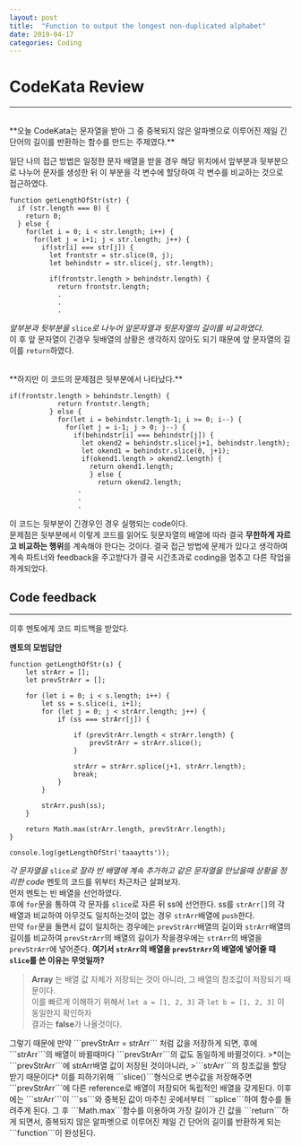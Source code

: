 ```yaml
---
layout: post
title:  "Function to output the longest non-duplicated alphabet"
date: 2019-04-17
categories: Coding
---
```


# CodeKata Review
---
<br/>
 **오늘 CodeKata는 문자열을 받아 그 중 중복되지 않은 알파벳으로 이루어진 제일 긴 단어의 길이를 반환하는 함수를 만드는 주제였다.**

 일단 나의 접근 방법은 일정한 문자 배열을 받을 경우 해당 위치에서 앞부분과 뒷부분으로 나누어 문자를 생성한 뒤 이 부분을 각 변수에 할당하여 각 변수를 비교하는 것으로 접근하였다.

```
function getLengthOfStr(str) {
  if (str.length === 0) {
    return 0;
  } else {
    for(let i = 0; i < str.length; i++) {
      for(let j = i+1; j < str.length; j++) {
        if(str[i] === str[j]) {
          let frontstr = str.slice(0, j);
          let behindstr = str.slice(j, str.length);
  
          if(frontstr.length > behindstr.length) {
            return frontstr.length;
			.
			.
			.
```

*앞부분과 뒷부분을* `slice`*로 나누어 앞문자열과 뒷문자열의 길이를 비교하였다.*  
이 후 앞 문자열이 긴경우 뒷배열의 상황은 생각하지 않아도 되기 때문에 앞 문자열의 길이를 `return`하였다.

<br/>
 **하지만 이 코드의 문제점은 뒷부분에서 나타났다.**

```
if(frontstr.length > behindstr.length) {
            return frontstr.length;
          } else {
            for(let i = behindstr.length-1; i >= 0; i--) {
              for(let j = i-1; j > 0; j--) {
                if(behindstr[i] === behindstr[j]) {
                  let okend2 = behindstr.slice(j+1, behindstr.length);
                  let okend1 = behindstr.slice(0, j+1);
                  if(okend1.length > okend2.length) {
                    return okend1.length;
                    } else {
                      return okend2.length;
			     .
			     .
			     .
```

 이 코드는 뒷부분이 긴경우인 경우 실행되는 code이다.  
문제점은 뒷부분에서 이렇게 코드를 읽어도 뒷문자열의 배열에 따라 결국 **무한하게 자르고 비교하는 행위**를 계속해야 한다는 것이다.
결국 접근 방법에 문제가 있다고 생각하여 계속 파트너와 feedback을 주고받다가 결국 시간초과로 coding을 멈추고 다른 작업을 하게되었다.
<nb/>
<nb/>
## Code feedback
--- 
<nb/>
이후 멘토에게 코드 피드백을 받았다.

**멘토의 모범답안**
```
function getLengthOfStr(s) {
    let strArr = [];
    let prevStrArr = [];

    for (let i = 0; i < s.length; i++) {
        let ss = s.slice(i, i+1);
        for (let j = 0; j < strArr.length; j++) {
            if (ss === strArr[j]) {
                
                if (prevStrArr.length < strArr.length) {
                    prevStrArr = strArr.slice();
                }
                
                strArr = strArr.splice(j+1, strArr.length);
                break;
            }
        }
        
        strArr.push(ss);
    }
    
    return Math.max(strArr.length, prevStrArr.length);
}

console.log(getLengthOfStr('taaaytts'));
```
*각 문자열을* ```slice```*로 잘라 빈 배열에 계속 추가하고 같은 문자열을 만났을때 상황을 정리한 code*
<nb/>
멘토의 코드를 위부터 차근차근 살펴보자.  
먼저 멘토는 빈 배열을 선언하였다.  
<nb/>
후에 ```for```문을 통하여 각 문자를 ```slice```로 자른 뒤 ss에 선언한다. ss를 ```strArr[]```의 각 배열과 비교하여 아무것도 일치하는것이 없는 경우 ```strArr```배열에 ```push```한다.  
<nb/>
만약 ```for```문을 돌면서 값이 일치하는  경우에는 ```prevStrArr```배열의 길이와 ```strArr```배열의 길이를 비교하여 ```prevStrArr```의 배열의 길이가 작을경우에는 ```strArr```의 배열을 ```prevStrArr```에 넣어준다.
<nb/>
<nb/>
**여기서 ```strArr```의 배열을 ```prevStrArr```의 배열에 넣어줄 때 ```slice```를 쓴 이유는 무엇일까?**  
>**Array** 는 배열 값 자체가 저장되는 것이 아니라, 그 배열의 참조값이 저장되기 때문이다.  
>이를 빠르게 이해하기 위해서 ```let a = [1, 2, 3]``` 과 ```let b = [1, 2, 3]``` 이 동일한지 확인하자  
>결과는  **false**가 나올것이다.
<nb/>
그렇기 때문에 만약 ```prevStrArr = strArr``` 처럼 값을 저장하게 되면, 후에 ```strArr```의 배열이 바뀔때마다 ```prevStrArr```의 값도 동일하게 바뀔것이다.  
>*이는 ```prevStrArr```에 strArr배열 값이  저장된 것이아니라,  
>```strArr```의 참조값을 할당받기  때문이다*  
<nb/>
이를 피하기위해 ```slice()```형식으로 변수값을 저장해주면 ```prevStrArr```에 다른 reference로 배열이 저장되어 독립적인 배열을 갖게된다.
<nb/>
이후에는 ```strArr```이 ```ss```와 중복된 값이 마주친 곳에서부터 ```splice```하여 함수를 돌려주게 된다.  
그 후 ```Math.max```함수를 이용하여 가장 길이가 긴 값을 ```return```하게 되면서, 중복되지 않은 알파벳으로 이루어진 제일 긴 단어의 길이를 반환하게 되는 ```function```이 완성된다.
